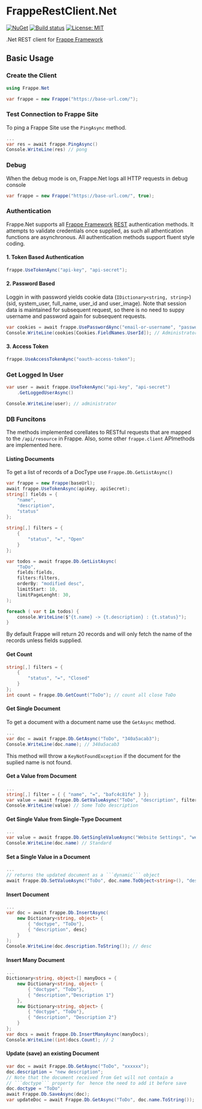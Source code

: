# FrappeRestClient.Net
[![NuGet](https://img.shields.io/nuget/v/FrappeRestClient.Net.svg?label=NuGet)](https://www.nuget.org/packages/FrappeRestClient.Net/)
[![Build status](https://ci.appveyor.com/api/projects/status/9w5vjt7yq2cpbo1u/branch/main?svg=true)](https://ci.appveyor.com/project/yemikudaisi/frapperestclient-net/branch/main)
[![License: MIT](https://img.shields.io/badge/License-MIT-yellow.svg)](LICENSE)

.Net REST client for [Frappe Framework](https://frappeframework.com/)

## Basic Usage

### Create the Client

```cs
using Frappe.Net

var frappe = new Frappe("https://base-url.com/");
```

### Test Connection to Frappe Site

To ping a Frappe Site use the ```PingAsync``` method.

```cs
...
var res = await frappe.PingAsync()
Console.WriteLine(res) // pong
```

### Debug

When the debug mode is on, Frappe.Net logs all HTTP requests in debug console

```cs
var frappe = new Frappe("https://base-url.com/", true);
```

### Authentication

Frappe.Net supports all [Frappe Framework](https://frappeframework.com/) [REST](https://frappeframework.com/docs/user/en/api/rest) authentication methods. It attempts to validate credentials once supplied, as such all athentication functions are asynchronous. All authentication methods support fluent style coding.

#### 1. Token Based Authentication

```cs
frappe.UseTokenAync("api-key", "api-secret");
```

#### 2. Password Based 

Loggin in with password yields cookie data (```IDictionary<string, string>```) (sid, system_user, full_name, user_id and user_image). Note that session data is maintained for subsequent request, so there is no need to suppy username and password again for subsequent requests.

```cs
var cookies = await frappe.UsePasswordAync("email-or-username", "password");
Console.WriteLine(cookies[Cookies.FieldNames.UserId]); // Administrator
```

#### 3. Access Token 

```cs
frappe.UseAccessTokenAync("oauth-access-token");
```

### Get Logged In User

```cs
var user = await frappe.UseTokenAync("api-key", "api-secret")
	.GetLoggedUserAsync()

Console.WriteLine(user); // administrator
```

### DB Funcitons

The methods implemented corellates to RESTful requests that are mapped to the `/api/resource` in Frappe. Also, some other ```frappe.client``` APImethods are implemented here.

#### Listing Documents

To get a list of records of a DocType use ```Frappe.Db.GetListAsync()```

```cs
var frappe = new Frappe(baseUrl);
await frappe.UseTokenAsync(apiKey, apiSecret);
string[] fields = { 
    "name", 
    "description",
    "status"
};
                
string[,] filters = { 
    { 
        "status", "=", "Open" 
    } 
};

var todos = await frappe.Db.GetListAsync(
    "ToDo", 
    fields:fields, 
    filters:filters,
    orderBy: "modified desc",
    limitStart: 10,
    limitPageLenght: 30,
);

foreach ( var t in todos) {
    console.WriteLine($"{t.name} -> {t.description} : {t.status}");
}
```

By default Frappe will return 20 records and will only fetch the name of the records unless fields  supplied. 

#### Get Count

```cs
string[,] filters = { 
    { 
        "status", "=", "Closed" 
    } 
};
int count = frappe.Db.GetCount("ToDo"); // count all close ToDo
```

#### Get Single Document

To get a document with a document name use the ```GetAsync``` method.
```cs
...
var doc = await frappe.Db.GetAsync("ToDo", "340a5acab3");
Console.WriteLine(doc.name); // 340a5acab3
```

This method will throw a ```KeyNotFoundException``` if the document for the suplied name is not found.

#### Get a Value from Document

```cs
...
string[,] filter = { { "name", "=", "bafc4c81fe" } };
var value = await frappe.Db.GetValueAsync("ToDo", "description", filter);
Console.WriteLine(value) // Some ToDo description
```

#### Get Single Value from Single-Type Document

```cs
...
var value = await frappe.Db.GetSingleValueAsync("Website Settings", "website_theme");
Console.WriteLine(doc.name) // Standard
```

#### Set a Single Value in a Document

```cs
...
// returns the updated document as a ```dynamic``` object
await frappe.Db.SetValueAsync("ToDo", doc.name.ToObject<string>(), "description", data);
```
 
#### Insert Document

```cs
...
var doc = await frappe.Db.InsertAsync(
    new Dictionary<string, object> {
        { "doctype", "ToDo"},
        { "description", desc}
    }
);
Console.WriteLine(doc.description.ToString()); // desc
```

#### Insert Many Document

```cs
...
Dictionary<string, object>[] manyDocs = {
    new Dictionary<string, object> {
        { "doctype", "ToDo"},
        { "description","Description 1"}
    },
    new Dictionary<string, object> {
        { "doctype", "ToDo"},
        { "description", "Description 2"}
    }
};
var docs = await frappe.Db.InsertManyAsync(manyDocs);
Console.WriteLine((int)docs.Count); // 2
```

#### Update (save) an existing Document

```cs
var doc = await Frappe.Db.GetAsync("ToDo", "xxxxxx");
doc.description = "new description";
// Note that the document received from Get will not contain a
// ```doctype``` property for  hence the need to add it before save
doc.doctype = "ToDo"; 
await Frappe.Db.SaveAsync(doc);
var updateDoc = await Frappe.Db.GetAsync("ToDo", doc.name.ToString());
```
